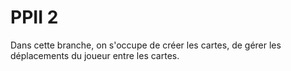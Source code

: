 # PPII 2

Dans cette branche, on s'occupe de créer les cartes, de gérer les déplacements du joueur entre les cartes.




